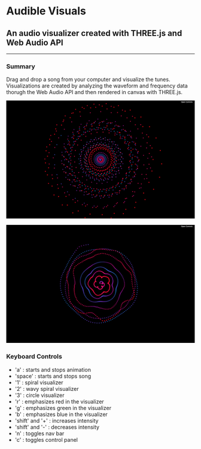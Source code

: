 # Audible Visuals
## An audio visualizer created with THREE.js and Web Audio API
---
### Summary
Drag and drop a song from your computer and visualize the tunes. Visualizations are created by analyzing the waveform and frequency data thorugh the Web Audio API and then rendered in canvas with THREE.js.

![Spiral](/images/spiral.png)

![WavySpiral](/images/wavyspiral.png)

### Keyboard Controls
* 'a' : starts and stops animation
* 'space' : starts and stops song
* '1' : spiral visualizer 
* '2' : wavy spiral visualizer 
* '3' : circle visualizer 
* 'r' : emphasizes red in the visualizer
* 'g' : emphasizes green in the visualizer
* 'b' : emphasizes blue in the visualizer
* 'shift' and '+' : increases intensity 
* 'shift' and '-' : decreases intensity
* 'n' : toggles nav bar
* 'c' : toggles control panel
